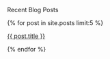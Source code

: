 <p class="lead">Recent Blog Posts</p>

{% for post in site.posts limit:5 %}
<p><a href="{{ post.url }}">{{ post.title }}</a></p>
{% endfor %}
